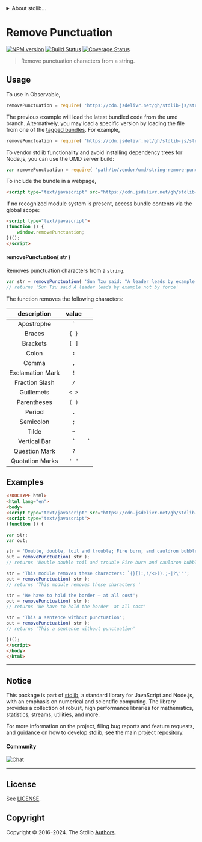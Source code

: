 <!--

@license Apache-2.0

Copyright (c) 2018 The Stdlib Authors.

Licensed under the Apache License, Version 2.0 (the "License");
you may not use this file except in compliance with the License.
You may obtain a copy of the License at

   http://www.apache.org/licenses/LICENSE-2.0

Unless required by applicable law or agreed to in writing, software
distributed under the License is distributed on an "AS IS" BASIS,
WITHOUT WARRANTIES OR CONDITIONS OF ANY KIND, either express or implied.
See the License for the specific language governing permissions and
limitations under the License.

-->


<details>
  <summary>
    About stdlib...
  </summary>
  <p>We believe in a future in which the web is a preferred environment for numerical computation. To help realize this future, we've built stdlib. stdlib is a standard library, with an emphasis on numerical and scientific computation, written in JavaScript (and C) for execution in browsers and in Node.js.</p>
  <p>The library is fully decomposable, being architected in such a way that you can swap out and mix and match APIs and functionality to cater to your exact preferences and use cases.</p>
  <p>When you use stdlib, you can be absolutely certain that you are using the most thorough, rigorous, well-written, studied, documented, tested, measured, and high-quality code out there.</p>
  <p>To join us in bringing numerical computing to the web, get started by checking us out on <a href="https://github.com/stdlib-js/stdlib">GitHub</a>, and please consider <a href="https://opencollective.com/stdlib">financially supporting stdlib</a>. We greatly appreciate your continued support!</p>
</details>

# Remove Punctuation

[![NPM version][npm-image]][npm-url] [![Build Status][test-image]][test-url] [![Coverage Status][coverage-image]][coverage-url] <!-- [![dependencies][dependencies-image]][dependencies-url] -->

> Remove punctuation characters from a string.

<section class="intro">

</section>

<!-- /.intro -->



<section class="usage">

## Usage

To use in Observable,

```javascript
removePunctuation = require( 'https://cdn.jsdelivr.net/gh/stdlib-js/string-remove-punctuation@umd/browser.js' )
```
The previous example will load the latest bundled code from the umd branch. Alternatively, you may load a specific version by loading the file from one of the [tagged bundles](https://github.com/stdlib-js/string-remove-punctuation/tags). For example,

```javascript
removePunctuation = require( 'https://cdn.jsdelivr.net/gh/stdlib-js/string-remove-punctuation@v0.2.0-umd/browser.js' )
```

To vendor stdlib functionality and avoid installing dependency trees for Node.js, you can use the UMD server build:

```javascript
var removePunctuation = require( 'path/to/vendor/umd/string-remove-punctuation/index.js' )
```

To include the bundle in a webpage,

```html
<script type="text/javascript" src="https://cdn.jsdelivr.net/gh/stdlib-js/string-remove-punctuation@umd/browser.js"></script>
```

If no recognized module system is present, access bundle contents via the global scope:

```html
<script type="text/javascript">
(function () {
    window.removePunctuation;
})();
</script>
```

#### removePunctuation( str )

Removes punctuation characters from a `string`.

```javascript
var str = removePunctuation( 'Sun Tzu said: "A leader leads by example not by force."' );
// returns 'Sun Tzu said A leader leads by example not by force'
```

The function removes the following characters:

|    description   |  value  |     |
| :--------------: | :-----: | --- |
|    Apostrophe    | `` ` `` |     |
|      Braces      |  `{ }`  |     |
|     Brackets     |  `[ ]`  |     |
|       Colon      |   `:`   |     |
|       Comma      |   `,`   |     |
| Exclamation Mark |   `!`   |     |
|  Fraction Slash  |   `/`   |     |
|    Guillemets    |  `< >`  |     |
|    Parentheses   |  `( )`  |     |
|      Period      |   `.`   |     |
|     Semicolon    |   `;`   |     |
|       Tilde      |   `~`   |     |
|   Vertical Bar   |    \`   | \`  |
|   Question Mark  |   `?`   |     |
|  Quotation Marks |  `' "`  |     |

</section>

<!-- /.usage -->

<section class="examples">

## Examples

<!-- eslint no-undef: "error" -->

```html
<!DOCTYPE html>
<html lang="en">
<body>
<script type="text/javascript" src="https://cdn.jsdelivr.net/gh/stdlib-js/string-remove-punctuation@umd/browser.js"></script>
<script type="text/javascript">
(function () {

var str;
var out;

str = 'Double, double, toil and trouble; Fire burn, and cauldron bubble!';
out = removePunctuation( str );
// returns 'Double double toil and trouble Fire burn and cauldron bubble'

str = 'This module removes these characters: `{}[]:,!/<>().;~|?\'"';
out = removePunctuation( str );
// returns 'This module removes these characters '

str = 'We have to hold the border – at all cost';
out = removePunctuation( str );
// returns 'We have to hold the border  at all cost'

str = 'This a sentence without punctuation';
out = removePunctuation( str );
// returns 'This a sentence without punctuation'

})();
</script>
</body>
</html>
```

</section>

<!-- /.examples -->



<!-- Section for related `stdlib` packages. Do not manually edit this section, as it is automatically populated. -->

<section class="related">

</section>

<!-- /.related -->

<!-- Section for all links. Make sure to keep an empty line after the `section` element and another before the `/section` close. -->


<section class="main-repo" >

* * *

## Notice

This package is part of [stdlib][stdlib], a standard library for JavaScript and Node.js, with an emphasis on numerical and scientific computing. The library provides a collection of robust, high performance libraries for mathematics, statistics, streams, utilities, and more.

For more information on the project, filing bug reports and feature requests, and guidance on how to develop [stdlib][stdlib], see the main project [repository][stdlib].

#### Community

[![Chat][chat-image]][chat-url]

---

## License

See [LICENSE][stdlib-license].


## Copyright

Copyright &copy; 2016-2024. The Stdlib [Authors][stdlib-authors].

</section>

<!-- /.stdlib -->

<!-- Section for all links. Make sure to keep an empty line after the `section` element and another before the `/section` close. -->

<section class="links">

[npm-image]: http://img.shields.io/npm/v/@stdlib/string-remove-punctuation.svg
[npm-url]: https://npmjs.org/package/@stdlib/string-remove-punctuation

[test-image]: https://github.com/stdlib-js/string-remove-punctuation/actions/workflows/test.yml/badge.svg?branch=v0.2.0
[test-url]: https://github.com/stdlib-js/string-remove-punctuation/actions/workflows/test.yml?query=branch:v0.2.0

[coverage-image]: https://img.shields.io/codecov/c/github/stdlib-js/string-remove-punctuation/main.svg
[coverage-url]: https://codecov.io/github/stdlib-js/string-remove-punctuation?branch=main

<!--

[dependencies-image]: https://img.shields.io/david/stdlib-js/string-remove-punctuation.svg
[dependencies-url]: https://david-dm.org/stdlib-js/string-remove-punctuation/main

-->

[chat-image]: https://img.shields.io/gitter/room/stdlib-js/stdlib.svg
[chat-url]: https://app.gitter.im/#/room/#stdlib-js_stdlib:gitter.im

[stdlib]: https://github.com/stdlib-js/stdlib

[stdlib-authors]: https://github.com/stdlib-js/stdlib/graphs/contributors

[cli-section]: https://github.com/stdlib-js/string-remove-punctuation#cli
[cli-url]: https://github.com/stdlib-js/string-remove-punctuation/tree/cli
[@stdlib/string-remove-punctuation]: https://github.com/stdlib-js/string-remove-punctuation/tree/main

[umd]: https://github.com/umdjs/umd
[es-module]: https://developer.mozilla.org/en-US/docs/Web/JavaScript/Guide/Modules

[deno-url]: https://github.com/stdlib-js/string-remove-punctuation/tree/deno
[deno-readme]: https://github.com/stdlib-js/string-remove-punctuation/blob/deno/README.md
[umd-url]: https://github.com/stdlib-js/string-remove-punctuation/tree/umd
[umd-readme]: https://github.com/stdlib-js/string-remove-punctuation/blob/umd/README.md
[esm-url]: https://github.com/stdlib-js/string-remove-punctuation/tree/esm
[esm-readme]: https://github.com/stdlib-js/string-remove-punctuation/blob/esm/README.md
[branches-url]: https://github.com/stdlib-js/string-remove-punctuation/blob/main/branches.md

[stdlib-license]: https://raw.githubusercontent.com/stdlib-js/string-remove-punctuation/main/LICENSE

[standard-streams]: https://en.wikipedia.org/wiki/Standard_streams

</section>

<!-- /.links -->
